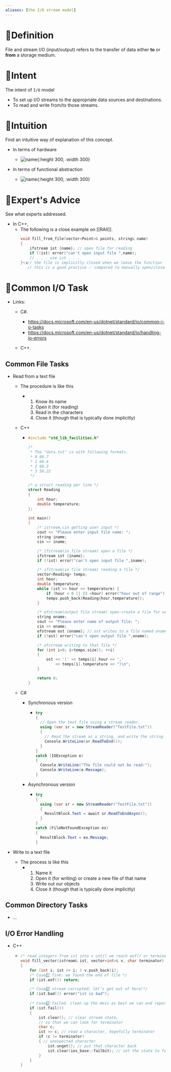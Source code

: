 ```yaml
---
aliases: [the I/O stream model]
---
```


# 📝Definition
File and stream I/O (input/output) refers to the transfer of data either **to** or **from** a storage medium.

# 🎯Intent
The intent of `I/O` model
- To set up I/O streams to the appropriate data sources and destinations.
- To read and write from/to those streams.

# 🧠Intuition
Find an intuitive way of explanation of this concept.
- In terms of hardware
    - ![name](../assets/what_IO_model_do.png){:height 300, :width 300}
    
- In terms of functional abstraction
    - ![name](../assets/io_system_disk_memory.png){:height 300, :width 300}
    
# 🥼Expert's Advice
See what experts addressed.
- In C++,
    - The following is a close example on [[RAII]].
      ``` c++
      void fill_from_file(vector<Point>& points, string& name)
      {
          ifstream ist {name}; // open file for reading
          if (!ist) error("can't open input file ",name);
          // . . . use ist . . .
      }👈// the file is implicitly closed when we leave the function
         // this is a good practice ✅ compared to manually open/close a file
      ```
    
# 🍪Common I/O Task
- Links:
    - C#.
        - https://docs.microsoft.com/en-us/dotnet/standard/io/common-i-o-tasks
        - https://docs.microsoft.com/en-us/dotnet/standard/io/handling-io-errors
        
    - C++.
    
## Common File Tasks
- Read from a text file
    - The procedure is like this
        - 1. Know its name
          2. Open it (for reading)
          3. Read in the characters
          4. Close it (though that is typically done implicitly)
        
    - C++
        - ``` c++
          #include "std_lib_facilities.h"
          
          /*
           * The "data.txt" is with following formats.
           * 0 60.7
           * 1 60.6
           * 2 60.3
           * 3 59.22
           */
          
          /* a struct reading per line */
          struct Reading
          {
              int hour;
              double temperature;
          };
          
          int main()
          {
              /* istream,cin getting user input */
              cout << "Please enter input file name: ";
              string iname;
              cin >> iname;
          
              /* ifstream(in file stream) open a file */
              ifstream ist {iname};
              if (!ist) error("can't open input file ",iname);
          
              /* ifstream(in file stream) reading a file */
              vector<Reading> temps;
              int hour;
              double temperature;
              while (ist >> hour >> temperature) {
                  if (hour < 0 || 23 <hour) error("hour out of range");
                  temps.push_back(Reading{hour,temperature});
              }
          
              /* ofstream(output file stream) open-create a file for writing */
              string oname;
              cout << "Please enter name of output file: ";
              cin >> oname;
              ofstream ost {oname}; // ost writes to a file named oname
              if (!ost) error("can't open output file ",oname);
          
              /* ofstream writing to that file */
              for (int i=0; i<temps.size(); ++i)
              {
                  ost << '(' << temps[i].hour << ','
                      << temps[i].temperature << ")\n";
              }
          
              return 0;
          }
          ```
        
    - C#
        - Synchronous version
            - ``` c#
              try
              {
                // Open the text file using a stream reader.
                using (var sr = new StreamReader("TestFile.txt"))
                {
                  // Read the stream as a string, and write the string to the console.
                  Console.WriteLine(sr.ReadToEnd());
                }
              }
              catch (IOException e)
              {
                Console.WriteLine("The file could not be read:");
                Console.WriteLine(e.Message);
              }
              ```
            
        - Asynchronous version
            - ``` c#
              try
              {
                using (var sr = new StreamReader("TestFile.txt"))
                {
                  ResultBlock.Text = await sr.ReadToEndAsync();
                }
              }
              catch (FileNotFoundException ex)
              {
                ResultBlock.Text = ex.Message;
              }
              ```
            
- Write to a text file
    - The process is like this
        - 1. Name it
          2. Open it (for writing) or create a new file of that name
          3. Write out our objects
          4. Close it (though that is typically done implicitly)
        
## Common Directory Tasks
- ...

## I/O Error Handling
- C++
    - ``` c++
      /* read integers from ist into v until we reach eof() or terminator */
      void fill_vector(istream& ist, vector<int>& v, char terminator)
      {
          for (int i; ist >> i; ) v.push_back(i);
          /* Case1️⃣ fine: we found the end of file */
          if (ist.eof()) return;
      
          /* Case2️⃣ stream corrupted; let’s get out of here!*/
          if (ist.bad()) error("ist is bad");
          
          /* Case3️⃣ failed. clean up the mess as best we can and report the problem */
          if (ist.fail())
          {
              ist.clear(); // clear stream state,
              // so that we can look for terminator
              char c;
              ist >> c; // read a character, hopefully terminator
              if (c != terminator)
              { // unexpected character
                  ist.unget(); // put that character back
                  ist.clear(ios_base::failbit); // set the state to fail()
              }
          }
      }
      ```
    